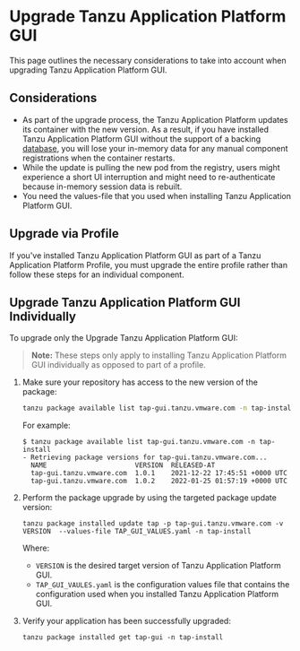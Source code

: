 # Upgrade Tanzu Application Platform GUI

This page outlines the necessary considerations to take into account when upgrading Tanzu Application Platform GUI.

## <a id="considerations"></a>Considerations

- As part of the upgrade process, the Tanzu Application Platform updates its container with the new version. As a result, if you have installed Tanzu Application Platform GUI without the support of a backing [database](database.md), you will lose your in-memory data for any manual component registrations when the container restarts.
- While the update is pulling the new pod from the registry, users might experience a short UI interruption and might need to re-authenticate because in-memory session data is rebuilt.
- You need the values-file that you used when installing Tanzu Application Platform GUI.


## <a id="upgrade-profile"></a> Upgrade via Profile

If you've installed Tanzu Application Platform GUI as part of a Tanzu Application Platform Profile, you must upgrade the entire profile rather than follow these steps for an individual component.

## <a id="upgrade-component"></a> Upgrade Tanzu Application Platform GUI Individually

To upgrade only the Upgrade Tanzu Application Platform GUI:

>**Note:** These steps only apply to installing Tanzu Application Platform GUI individually as opposed to part of a profile.

1. Make sure your repository has access to the new version of the package:

    ```bash
    tanzu package available list tap-gui.tanzu.vmware.com -n tap-install
    ```

    For example:

    ```
    $ tanzu package available list tap-gui.tanzu.vmware.com -n tap-install
    - Retrieving package versions for tap-gui.tanzu.vmware.com...
      NAME                      VERSION  RELEASED-AT
      tap-gui.tanzu.vmware.com  1.0.1    2021-12-22 17:45:51 +0000 UTC
      tap-gui.tanzu.vmware.com  1.0.2    2022-01-25 01:57:19 +0000 UTC
    ```

2. Perform the package upgrade by using the targeted package update version:

    ```
    tanzu package installed update tap -p tap-gui.tanzu.vmware.com -v VERSION  --values-file TAP_GUI_VALUES.yaml -n tap-install
    ```

    Where:

     - `VERSION` is the desired target version of Tanzu Application Platform GUI.
     - `TAP_GUI_VAULES.yaml` is the configuration values file that contains the configuration used when you installed Tanzu Application Platform GUI.

3. Verify your application has been successfully upgraded:

    ```
    tanzu package installed get tap-gui -n tap-install
    ```
